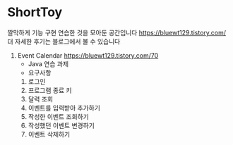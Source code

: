 # ShortToy
짤막하게 기능 구현 연습한 것을 모아둔 공간입니다
https://bluewt129.tistory.com/
더 자세한 후기는 블로그에서 볼 수 있습니다

1. Event Calendar
   https://bluewt129.tistory.com/70
   - Java 연습 과제
   - 요구사항
    1) 로그인
    2) 프로그램 종료 키
    3) 달력 조회
    4) 이벤트를 입력받아 추가하기
    5) 작성한 이벤트 조회하기
    6) 작성했던 이벤트 변경하기
    7) 이벤트 삭제하기
  
   
